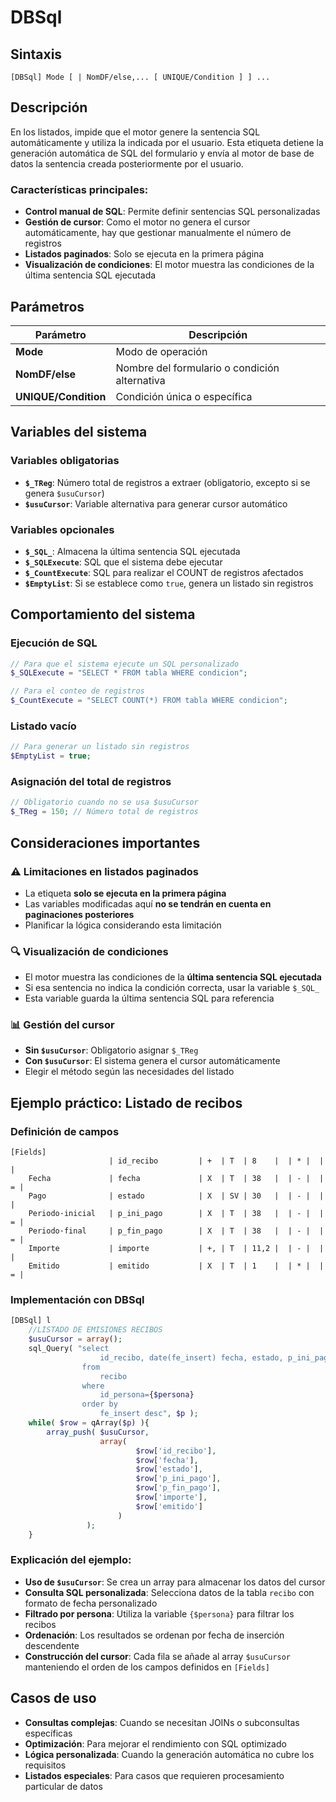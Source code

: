 # DBSql

## Sintaxis
```
[DBSql] Mode [ | NomDF/else,... [ UNIQUE/Condition ] ] ...
```

## Descripción
En los listados, impide que el motor genere la sentencia SQL automáticamente y utiliza la indicada por el usuario. Esta etiqueta detiene la generación automática de SQL del formulario y envía al motor de base de datos la sentencia creada posteriormente por el usuario.

### Características principales:
- **Control manual de SQL**: Permite definir sentencias SQL personalizadas
- **Gestión de cursor**: Como el motor no genera el cursor automáticamente, hay que gestionar manualmente el número de registros
- **Listados paginados**: Solo se ejecuta en la primera página
- **Visualización de condiciones**: El motor muestra las condiciones de la última sentencia SQL ejecutada

## Parámetros

| Parámetro | Descripción |
|-----------|-------------|
| **Mode** | Modo de operación |
| **NomDF/else** | Nombre del formulario o condición alternativa |
| **UNIQUE/Condition** | Condición única o específica |

## Variables del sistema

### Variables obligatorias
- **`$_TReg`**: Número total de registros a extraer (obligatorio, excepto si se genera `$usuCursor`)
- **`$usuCursor`**: Variable alternativa para generar cursor automático

### Variables opcionales
- **`$_SQL_`**: Almacena la última sentencia SQL ejecutada
- **`$_SQLExecute`**: SQL que el sistema debe ejecutar
- **`$_CountExecute`**: SQL para realizar el COUNT de registros afectados
- **`$EmptyList`**: Si se establece como `true`, genera un listado sin registros

## Comportamiento del sistema

### Ejecución de SQL
```php
// Para que el sistema ejecute un SQL personalizado
$_SQLExecute = "SELECT * FROM tabla WHERE condicion";

// Para el conteo de registros
$_CountExecute = "SELECT COUNT(*) FROM tabla WHERE condicion";
```

### Listado vacío
```php
// Para generar un listado sin registros
$EmptyList = true;
```

### Asignación del total de registros
```php
// Obligatorio cuando no se usa $usuCursor
$_TReg = 150; // Número total de registros
```

## Consideraciones importantes

### ⚠️ Limitaciones en listados paginados
- La etiqueta **solo se ejecuta en la primera página**
- Las variables modificadas aquí **no se tendrán en cuenta en paginaciones posteriores**
- Planificar la lógica considerando esta limitación

### 🔍 Visualización de condiciones
- El motor muestra las condiciones de la **última sentencia SQL ejecutada**
- Si esa sentencia no indica la condición correcta, usar la variable `$_SQL_`
- Esta variable guarda la última sentencia SQL para referencia

### 📊 Gestión del cursor
- **Sin `$usuCursor`**: Obligatorio asignar `$_TReg`
- **Con `$usuCursor`**: El sistema genera el cursor automáticamente
- Elegir el método según las necesidades del listado

## Ejemplo práctico: Listado de recibos

### Definición de campos
```
[Fields] 
                      | id_recibo         | +  | T  | 8    |  | * |  |   | 
    Fecha             | fecha             | X  | T  | 38   |  | - |  | = | 
    Pago              | estado            | X  | SV | 30   |  | - |  |   | 
    Periodo·inicial   | p_ini_pago        | X  | T  | 38   |  | - |  | = | 
    Periodo·final     | p_fin_pago        | X  | T  | 38   |  | - |  | = | 
    Importe           | importe           | +, | T  | 11,2 |  | - |  |   | 
    Emitido           | emitido           | X  | T  | 1    |  | * |  | = | 
```

### Implementación con DBSql
```php
[DBSql] l
    //LISTADO DE EMISIONES RECIBOS  
    $usuCursor = array();
    sql_Query( "select 
                    id_recibo, date(fe_insert) fecha, estado, p_ini_pago, p_fin_pago, importe, emitido
                from 
                    recibo    
                where 
                    id_persona={$persona}
                order by 
                    fe_insert desc", $p );
    while( $row = qArray($p) ){
        array_push( $usuCursor, 
                    array( 
                            $row['id_recibo'],
                            $row['fecha'],
                            $row['estado'],
                            $row['p_ini_pago'],
                            $row['p_fin_pago'],
                            $row['importe'],
                            $row['emitido']
                        )
                 );
    }
```

### Explicación del ejemplo:
- **Uso de `$usuCursor`**: Se crea un array para almacenar los datos del cursor
- **Consulta SQL personalizada**: Selecciona datos de la tabla `recibo` con formato de fecha personalizado
- **Filtrado por persona**: Utiliza la variable `{$persona}` para filtrar los recibos
- **Ordenación**: Los resultados se ordenan por fecha de inserción descendente
- **Construcción del cursor**: Cada fila se añade al array `$usuCursor` manteniendo el orden de los campos definidos en `[Fields]`

## Casos de uso
- **Consultas complejas**: Cuando se necesitan JOINs o subconsultas específicas
- **Optimización**: Para mejorar el rendimiento con SQL optimizado
- **Lógica personalizada**: Cuando la generación automática no cubre los requisitos
- **Listados especiales**: Para casos que requieren procesamiento particular de datos